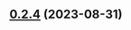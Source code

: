 ## [0.2.4](https://github.com/ethereum/sourcify/compare/@ethereum-sourcify/contract-call-decoder@0.2.4...@ethereum-sourcify/contract-call-decoder@0.2.4) (2023-08-31)



